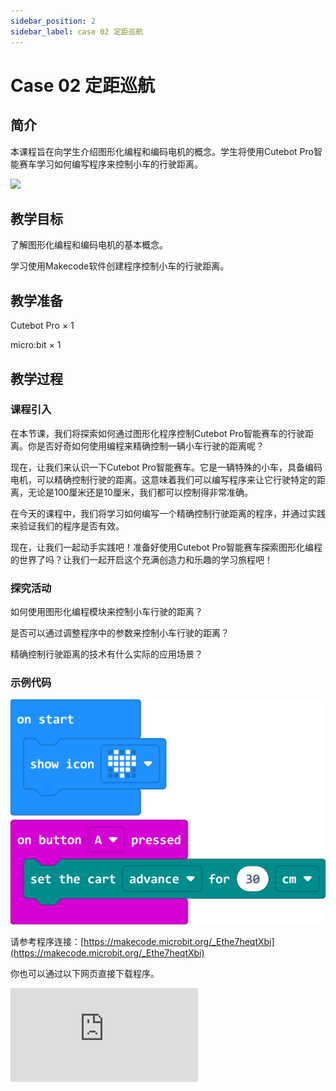 ```yaml
---
sidebar_position: 2
sidebar_label: case 02 定距巡航
---
```


# Case 02 定距巡航

## 简介

本课程旨在向学生介绍图形化编程和编码电机的概念。学生将使用Cutebot Pro智能赛车学习如何编写程序来控制小车的行驶距离。

![](./images/cutebot-pro-case-02-01.png)

## 教学目标

了解图形化编程和编码电机的基本概念。

学习使用Makecode软件创建程序控制小车的行驶距离。


## 教学准备

Cutebot Pro × 1

micro:bit × 1

## 教学过程

### 课程引入

在本节课，我们将探索如何通过图形化程序控制Cutebot Pro智能赛车的行驶距离。你是否好奇如何使用编程来精确控制一辆小车行驶的距离呢？

现在，让我们来认识一下Cutebot Pro智能赛车。它是一辆特殊的小车，具备编码电机，可以精确控制行驶的距离。这意味着我们可以编写程序来让它行驶特定的距离，无论是100厘米还是10厘米，我们都可以控制得非常准确。

在今天的课程中，我们将学习如何编写一个精确控制行驶距离的程序，并通过实践来验证我们的程序是否有效。

现在，让我们一起动手实践吧！准备好使用Cutebot Pro智能赛车探索图形化编程的世界了吗？让我们一起开启这个充满创造力和乐趣的学习旅程吧！

### 探究活动

如何使用图形化编程模块来控制小车行驶的距离？

是否可以通过调整程序中的参数来控制小车行驶的距离？

精确控制行驶距离的技术有什么实际的应用场景？

### 示例代码


![](./images/cutebot-pro-case-02-02.png)


请参考程序连接：[https://makecode.microbit.org/_Ethe7heqtXbi](https://makecode.microbit.org/_Ethe7heqtXbi)

你也可以通过以下网页直接下载程序。

<div
    style={{
        position: 'relative',
        paddingBottom: '60%',
        overflow: 'hidden',
    }}
>
    <iframe
        src="https://makecode.microbit.org/_Ethe7heqtXbi"
        frameborder="0"
        sandbox="allow-popups allow-forms allow-scripts allow-same-origin"
        style={{
            position: 'absolute',
            width: '100%',
            height: '100%',
        }}
    />
</div>

### 团队合作与展示

学生分成小组，共同完成小车的制作和程序编写。

鼓励学生之间相互合作、交流和分享经验。

每个小组有机会向其他小组展示他们制作的智能赛车。

### 总结与反思

回顾课程内容，提醒学生掌握了哪些知识和技能。

引导学生讨论他们在制作过程中遇到的问题和困难，以及如何解决这些问题。

引导学生思考小车精确行驶的更多应用。
